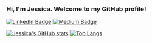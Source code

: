 ### Hi, I'm Jessica. Welcome to my GitHub profile!
[![LinkedIn Badge](http://img.shields.io/badge/-LinkedIn-0072b1?style=flat&logo=linkedin)](https://www.linkedin.com/in/jessywlee/)
[![Medium Badge](http://img.shields.io/badge/-Medium-12100E?style=flat&logo=medium)](https://jessywlee.medium.com)

<!--
**jessywlee/jessywlee** is a ✨ _special_ ✨ repository because its `README.md` (this file) appears on your GitHub profile.

Here are some ideas to get you started:

- 🔭 I’m currently working on ...
- 🌱 I’m currently learning ...
- 👯 I’m looking to collaborate on ...
- 🤔 I’m looking for help with ...
- 💬 Ask me about ...
- 📫 How to reach me: ...
- 😄 Pronouns: ...
- ⚡ Fun fact: ...
-->

[![Jessica's GitHub stats](https://github-readme-stats.vercel.app/api?username=jessywlee&hide=stars&show_icons=true&theme=buefy)](https://github.com/jessywlee/github-readme-stats)
[![Top Langs](https://github-readme-stats.vercel.app/api/top-langs/?username=jessywlee&layout=compact&hide=html,css,shell&theme=buefy)](https://github.com/jessywlee/github-readme-stats)

